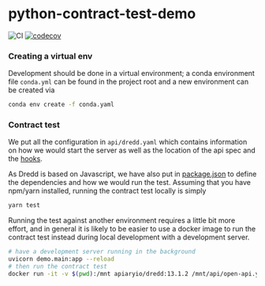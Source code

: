 # python-contract-test-demo

![CI](https://github.com/edwintye/python-contract-test-demo/workflows/CI/badge.svg) [![codecov](https://codecov.io/gh/edwintye/python-contract-test-demo/branch/main/graph/badge.svg?token=6IWt7qP6xM)](https://codecov.io/gh/edwintye/python-contract-test-demo)

### Creating a virtual env

Development should be done in a virtual environment; a conda environment file `conda.yml`
can be found in the project root and a new environment can be created via
```bash
conda env create -f conda.yaml
```

### Contract test

We put all the configuration in `api/dredd.yaml` which contains information on
how we would start the server as well as the location of the api spec and the
[hooks](https://dredd.org/en/latest/hooks/index.html).

As Dredd is based on Javascript, we have also put in [package.json](package.json)
to define the dependencies and how we would run the test.  Assuming that you have
npm/yarn installed, running the contract test locally is simply

```bash
yarn test
```

Running the test against another environment requires a little bit more effort, and
in general it is likely to be easier to use a docker image to run the contract test
instead during local development with a development server.

```bash
# have a development server running in the background
uvicorn demo.main:app --reload
# then run the contract test
docker run -it -v $(pwd):/mnt apiaryio/dredd:13.1.2 /mnt/api/open-api.yaml localhost:8000 --hooksfile=/mnt/api/hooks.js
```
